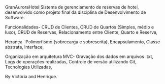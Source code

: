 GranAuroraHotel
Sistema de gerenciamento de reservas de hotel, desenvolvido como projeto final da disciplina de Desenvolvimento de Software.

Funcionalidades-
CRUD de Clientes,
CRUD de Quartos (Simples, médio e luxo),
CRUD de Reservas,
Relacionamento entre Cliente, Quarto e Reserva,

Herança-
Polimorfismo (sobrecarga e sobrescrita),
Encapsulamento,
Classe abstrata,
Interface,

Organização em arquitetura MVC-
Gravação dos dados em arquivos .txt,
Logs de operações realizadas,
Controle de versão utilizando Git,
Tecnologias Utilizadas,

By Victória and Henrique.
